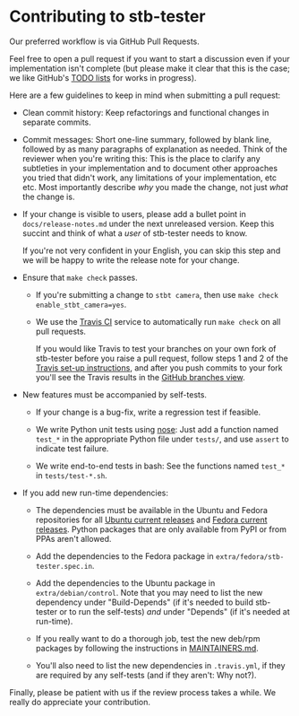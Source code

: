 Contributing to stb-tester
==========================

Our preferred workflow is via GitHub Pull Requests.

Feel free to open a pull request if you want to start a discussion even if your
implementation isn't complete (but please make it clear that this is the case;
we like GitHub's [TODO lists] for works in progress).

Here are a few guidelines to keep in mind when submitting a pull request:

* Clean commit history: Keep refactorings and functional changes in separate
  commits.

* Commit messages: Short one-line summary, followed by blank line, followed by
  as many paragraphs of explanation as needed. Think of the reviewer when
  you're writing this: This is the place to clarify any subtleties in your
  implementation and to document other approaches you tried that didn't work,
  any limitations of your implementation, etc etc. Most importantly describe
  *why* you made the change, not just *what* the change is.

* If your change is visible to users, please add a bullet point in
  `docs/release-notes.md` under the next unreleased version. Keep this succint
  and think of what a *user* of stb-tester needs to know.

  If you're not very confident in your English, you can skip this step and we
  will be happy to write the release note for your change.

* Ensure that `make check` passes.

    * If you're submitting a change to `stbt camera`, then use
      `make check enable_stbt_camera=yes`.

    * We use the [Travis CI] service to automatically run `make check` on all
      pull requests.

      If you would like Travis to test your branches on your own fork of
      stb-tester before you raise a pull request, follow steps 1 and 2 of the
      [Travis set-up instructions], and after you push commits to your fork
      you'll see the Travis results in the [GitHub branches view].

* New features must be accompanied by self-tests.

    * If your change is a bug-fix, write a regression test if feasible.

    * We write Python unit tests using [nose]: Just add a function named
      `test_*` in the appropriate Python file under `tests/`, and use `assert`
      to indicate test failure.

    * We write end-to-end tests in bash: See the functions named `test_*` in
      `tests/test-*.sh`.

* If you add new run-time dependencies:

    * The dependencies must be available in the Ubuntu and Fedora repositories
      for all [Ubuntu current releases] and [Fedora current releases]. Python
      packages that are only available from PyPI or from PPAs aren't allowed.

    * Add the dependencies to the Fedora package in
      `extra/fedora/stb-tester.spec.in`.

    * Add the dependencies to the Ubuntu package in `extra/debian/control`.
      Note that you may need to list the new dependency under "Build-Depends"
      (if it's needed to build stb-tester or to run the self-tests) *and*
      under "Depends" (if it's needed at run-time).

    * If you really want to do a thorough job, test the new deb/rpm packages
      by following the instructions in [MAINTAINERS.md].

    * You'll also need to list the new dependencies in `.travis.yml`, if they
      are required by any self-tests (and if they aren't: Why not?).

Finally, please be patient with us if the review process takes a while. We
really do appreciate your contribution.


[TODO lists]: https://github.com/blog/1375%0A-task-lists-in-gfm-issues-pulls-comments
[nose]: https://nose.readthedocs.org/
[Travis CI]: https://travis-ci.org/
[Travis set-up instructions]: http://docs.travis-ci.com/user/getting-started/
[GitHub branches view]: https://github.com/stb-tester/stb-tester/branches
[Ubuntu current releases]: https://wiki.ubuntu.com/Releases#Current
[Fedora current releases]: https://fedoraproject.org/wiki/Releases#Current_Supported_Releases
[MAINTAINERS.md]: https://github.com/stb-tester/stb-tester/blob/master/MAINTAINERS.md
